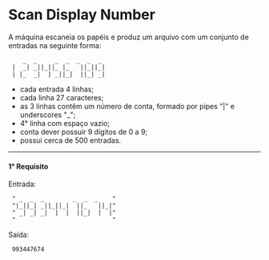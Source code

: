 # Scan Display Number

A máquina escaneia os papéis e produz um arquivo com um conjunto de entradas na seguinte forma:

```
    _  _     _  _  _  _  _
 |  _| _||_||_ |_   ||_||_|
 | |_  _|  | _||_|  ||_| _|

```
* cada entrada 4 linhas;
* cada linha 27 caracteres;
* as 3 linhas contêm um número de conta, formado por pipes "|" e underscores "_";
* 4° linha com espaço vazio;
* conta dever possuir 9 dígitos de 0 a 9;
* possui cerca de 500 entradas.


- --
#### 1° Requisito
Entrada:
```
 " _  _  _        _  _  _    "
 "|_||_| _||_||_|  ||_   ||_|"
 " _| _| _|  |  |  ||_|  |  |"
 "                           "
```
Saída:
```
 993447674
```





